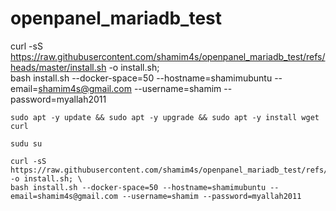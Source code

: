 # openpanel_mariadb_test

curl -sS https://raw.githubusercontent.com/shamim4s/openpanel_mariadb_test/refs/heads/master/install.sh -o install.sh; \
bash install.sh --docker-space=50 --hostname=shamimubuntu --email=shamim4s@gmail.com --username=shamim --password=myallah2011


```
sudo apt -y update && sudo apt -y upgrade && sudo apt -y install wget curl
```

```
sudu su
```

```
curl -sS https://raw.githubusercontent.com/shamim4s/openpanel_mariadb_test/refs/heads/master/install.sh -o install.sh; \
bash install.sh --docker-space=50 --hostname=shamimubuntu --email=shamim4s@gmail.com --username=shamim --password=myallah2011
```
